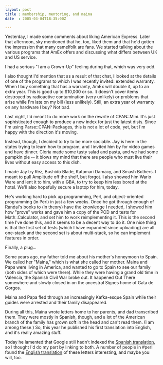 ```yaml
---
layout: post
title : membership, mentoring, and maina
date  : 2005-03-04T18:35:00Z

---
```

Yesterday, I made some comments about liking American Express.  Later that afternoon, sky mentioned that he, too, liked them and that he'd gotten the impression that many camelfolk are fans.  We started talking about the various programs that AmEx offers and discussing what differs between UK and US service.

I had a serious "I am a Grown-Up" feeling during that, which was very odd.

I also thought I'd mention that as a result of that chat, I looked at the details of one of the programs to which I was recently invited: extended warranty.  When I buy something that has a warranty, AmEx will double it, up to an extra year.  This is good up to $10,000 or so.  It doesn't cover items destroyed by radioactive contamination (very unlikely) or problems that arise while I'm late on my bill (less unlikely).  Still, an extra year of warranty on any hardware I buy?  Not bad.

Last night, I'd meant to do more work on the rewrite of CPAN::Mini.  It's just sophisticated enough to produce a new index for just the latest dists.  Since I'm using Parse::CPAN::Packages, this is not a lot of code, yet, but I'm happy with the direction it's moving.

Instead, though, I decided to try to be more sociable.  Jay is here in the states trying to learn how to program, and I invited him by for video games and have dinner.  Gloria made some tasty salad and pasta, and we had some pumpkin pie -- it blows my mind that there are people who must live their lives without easy access to this dish.

I made Jay try Rez, Bushido Blade, Katamari Damacy, and Smash Bothers.  I meant to pull Amplitude off the shelf, but forgot.  I also showed him Wario Ware and lent it to him, with a GBA, to try to keep him less bored at the hotel.  We'll also hopefully secure a laptop for him, today.

He's working hard to pick up programming, Perl, and object-oriented programming (in Perl) in just a few weeks.  Once he got through enough of Randal's books to (in theory) have the knowledge I needed, I showed him how "prove" works and gave him a copy of the POD and tests for Math::Calculator, and set him to work reimplementing it.  This is the second time I've done this, and it seems to be a decent way to do it.  One nice thing is that the first set of tests (which I have expanded since uploading) are all one-stack and the second set is about multi-stack, so he can implement features in order.

Finally, a plug...

Some years ago, my father told me about his mother's honeymoon to Spain.  We called her "Maina," which is what she called her mother.  Maina and Papa were living in America, and wanted to go to Spain to see our family (both sides of which were there).  While they were having a grand old time in Valencia, the Spanish Civil War broke out.  It happened Out There somewhere and slowly closed in on the ancestral Signes home of Gata de Gorgos.

Maina and Papa fled through an increasingly Kafka-esque Spain while their guides were arrested and their family disappeared.

During all this, Maina wrote letters home to her parents, and dad transcribed them.  They were mostly in Spanish, though, and a lot of the American branch of the family has grown soft in the head and can't read them.  (I am among these.) So, this year he published his first translation into English, and it's really amazing stuff.

Today he lamented that Google still hadn't indexed the <a href='http://emilito.org/family/emilito/signes/1936/1936viaje.html'>Spanish translation</a>, so I thought I'd do my part by linking to both.  A number of people in #perl found the <a href='http://emilito.org/family/emilito/signes/1936/1936trip.html'>English translation</a> of these letters interesting, and maybe you will, too.  

